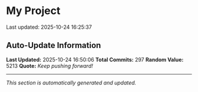 # My Project


Last updated: 2025-10-24 16:25:37









































































































































































































































































































## Auto-Update Information

**Last Updated:** 2025-10-24 16:50:06
**Total Commits:** 297
**Random Value:** 5213
**Quote:** _Keep pushing forward!_

---
_This section is automatically generated and updated._
